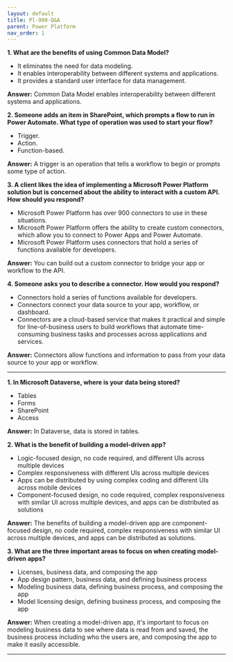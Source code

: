 ```yaml
---
layout: default
title: Pl-900-Q&A
parent: Power Platform
nav_order: 1
---
```



**1. What are the benefits of using Common Data Model?**  
- It eliminates the need for data modeling.  
- It enables interoperability between different systems and applications.  
- It provides a standard user interface for data management.  

**Answer:** Common Data Model enables interoperability between different systems and applications.

**2. Someone adds an item in SharePoint, which prompts a flow to run in Power Automate. What type of operation was used to start your flow?**  
- Trigger.  
- Action.  
- Function-based.  

**Answer:** A trigger is an operation that tells a workflow to begin or prompts some type of action.

**3. A client likes the idea of implementing a Microsoft Power Platform solution but is concerned about the ability to interact with a custom API. How should you respond?**  
- Microsoft Power Platform has over 900 connectors to use in these situations.  
- Microsoft Power Platform offers the ability to create custom connectors, which allow you to connect to Power Apps and Power Automate.  
- Microsoft Power Platform uses connectors that hold a series of functions available for developers.  

**Answer:** You can build out a custom connector to bridge your app or workflow to the API.

**4. Someone asks you to describe a connector. How would you respond?**  
- Connectors hold a series of functions available for developers.  
- Connectors connect your data source to your app, workflow, or dashboard.  
- Connectors are a cloud-based service that makes it practical and simple for line-of-business users to build workflows that automate time-consuming business tasks and processes across applications and services.  

**Answer:** Connectors allow functions and information to pass from your data source to your app or workflow.

---

**1. In Microsoft Dataverse, where is your data being stored?**

- Tables
- Forms
- SharePoint
- Access

**Answer:** In Dataverse, data is stored in tables.

**2. What is the benefit of building a model-driven app?**

- Logic-focused design, no code required, and different UIs across multiple devices
- Complex responsiveness with different UIs across multiple devices
- Apps can be distributed by using complex coding and different UIs across mobile devices
- Component-focused design, no code required, complex responsiveness with similar UI across multiple devices, and apps can be distributed as solutions

**Answer:** The benefits of building a model-driven app are component-focused design, no code required, complex responsiveness with similar UI across multiple devices, and apps can be distributed as solutions.

**3. What are the three important areas to focus on when creating model-driven apps?**

- Licenses, business data, and composing the app
- App design pattern, business data, and defining business process
- Modeling business data, defining business process, and composing the app
- Model licensing design, defining business process, and composing the app

**Answer:** When creating a model-driven app, it's important to focus on modeling business data to see where data is read from and saved, the business process including who the users are, and composing the app to make it easily accessible.

---

